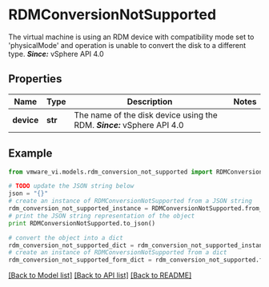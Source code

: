 # RDMConversionNotSupported

The virtual machine is using an RDM device with compatibility mode set to 'physicalMode' and operation is unable to convert the disk to a different type.  ***Since:*** vSphere API 4.0 

## Properties
Name | Type | Description | Notes
------------ | ------------- | ------------- | -------------
**device** | **str** | The name of the disk device using the RDM.  ***Since:*** vSphere API 4.0  | 

## Example

```python
from vmware_vi.models.rdm_conversion_not_supported import RDMConversionNotSupported

# TODO update the JSON string below
json = "{}"
# create an instance of RDMConversionNotSupported from a JSON string
rdm_conversion_not_supported_instance = RDMConversionNotSupported.from_json(json)
# print the JSON string representation of the object
print RDMConversionNotSupported.to_json()

# convert the object into a dict
rdm_conversion_not_supported_dict = rdm_conversion_not_supported_instance.to_dict()
# create an instance of RDMConversionNotSupported from a dict
rdm_conversion_not_supported_form_dict = rdm_conversion_not_supported.from_dict(rdm_conversion_not_supported_dict)
```
[[Back to Model list]](../README.md#documentation-for-models) [[Back to API list]](../README.md#documentation-for-api-endpoints) [[Back to README]](../README.md)


